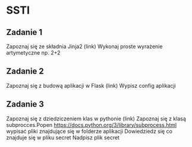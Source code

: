 # SSTI

## Zadanie 1
Zapoznaj się ze składnia Jinja2 (link)
Wykonaj proste wyrażenie artymetyczne np. 2+2

## Zadanie 2
Zapoznaj się z budową aplikacji w Flask (link)
Wypisz config aplikacji

## Zadanie 3
Zapoznaj się z dziedziczeniem klas w pythonie (link)
Zapoznaj się z klasą subprocces.Popen https://docs.python.org/3/library/subprocess.html
wypisać pliki znajdujące się w folderze aplikacji
Dowiedziedz się co znajduje się w pliku secret
Nadpisz plik secret
